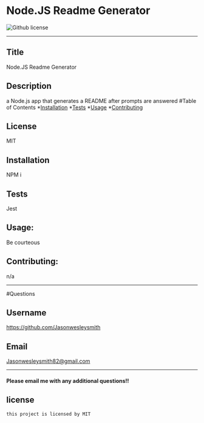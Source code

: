 # Node.JS Readme Generator
  ![Github license](https://img.shields.io/badge/license-MIT-blue.svg)
  ***
  ## Title
  Node.JS Readme Generator
  ## Description
  a Node.js app that generates a README after prompts are answered
  #Table of Contents
  *[Installation](##Installation)
  *[Tests](##Tests)
  *[Usage](##Usage)
  *[Contributing](##Contributing)
  ## License
  MIT
  ## Installation
  NPM i
  ## Tests
  Jest
  ## Usage:
  Be courteous
  ## Contributing:
  n/a
  ***
  #Questions
  ## Username
  https://github.com/Jasonwesleysmith
  ## Email
  Jasonwesleysmith82@gmail.com
  ***
  #### Please email me with any additional questions!!

  ## license
    this project is licensed by MIT
